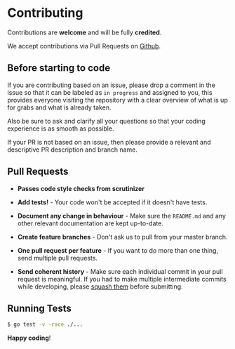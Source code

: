 # Contributing

Contributions are **welcome** and will be fully **credited**.

We accept contributions via Pull Requests on [Github](https://github.com/victoravelar/mollie-cli).

## Before starting to code

If you are contributing based on an issue, please drop a comment in the issue so that it can be labeled as `in progress` and assigned to you, this provides everyone visiting the repository with a clear overview of what is up for grabs and what is already taken.

Also be sure to ask and clarify all your questions so that your coding experience is as smooth as possible.

If your PR is not based on an issue, then please provide a relevant and descriptive PR description and branch name.

## Pull Requests

- **Passes code style checks from scrutinizer**

- **Add tests!** - Your code won't be accepted if it doesn't have tests.

- **Document any change in behaviour** - Make sure the `README.md` and any other relevant documentation are kept up-to-date.

- **Create feature branches** - Don't ask us to pull from your master branch.

- **One pull request per feature** - If you want to do more than one thing, send multiple pull requests.

- **Send coherent history** - Make sure each individual commit in your pull request is meaningful. If you had to make multiple intermediate commits while developing, please [squash them](http://www.git-scm.com/book/en/v2/Git-Tools-Rewriting-History#Changing-Multiple-Commit-Messages) before submitting.


## Running Tests

``` bash
$ go test -v -race ./...
```

**Happy coding**!
